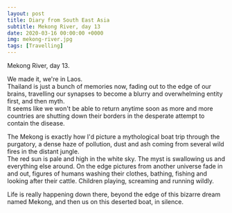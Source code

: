 ```yaml
---
layout: post
title: Diary from South East Asia
subtitle: Mekong River, day 13
date: 2020-03-16 00:00:00 +0000
img: mekong-river.jpg
tags: [Travelling]
---
```


Mekong River, day 13.

We made it, we're in Laos.  
Thailand is just a bunch of memories now, fading out to the edge of our brains,
travelling our synapses to become a blurry and overwhelming entity first, and then myth.  
It seems like we won't be able to return anytime soon as more and more countries are shutting down their borders
in the desperate attempt to contain the disease.

The Mekong is exactly how I'd picture a mythological boat trip through the purgatory,
a dense haze of pollution, dust and ash coming from several wild fires in the distant jungle.  
The red sun is pale and high in the white sky. The myst is swallowing us and everything else around.
On the edge pictures from another universe fade in and out, figures of humans washing their clothes, bathing,
fishing and looking after their cattle. Children playing, screaming and running wildly.

Life is really happening down there, beyond the edge of this bizarre dream named Mekong,
and then us on this deserted boat, in silence.
